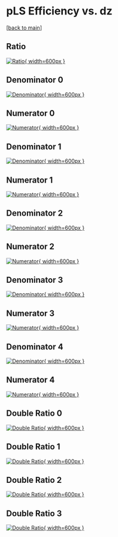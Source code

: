 # pLS Efficiency vs. dz

[[back to main](./)]



## Ratio

[![Ratio](../mtv/var/pLS_xtr_0_0_eff_dz.png){ width=600px }](../mtv/var/pLS_xtr_0_0_eff_dz.pdf)

## Denominator 0

[![Denominator](../mtv/den/pLS_xtr_0_0_eff_dz_den0.png){ width=600px }](../mtv/den/pLS_xtr_0_0_eff_dz_den0.pdf)

## Numerator 0

[![Numerator](../mtv/num/pLS_xtr_0_0_eff_dz_num0.png){ width=600px }](../mtv/num/pLS_xtr_0_0_eff_dz_num0.pdf)

## Denominator 1

[![Denominator](../mtv/den/pLS_xtr_0_0_eff_dz_den1.png){ width=600px }](../mtv/den/pLS_xtr_0_0_eff_dz_den1.pdf)

## Numerator 1

[![Numerator](../mtv/num/pLS_xtr_0_0_eff_dz_num1.png){ width=600px }](../mtv/num/pLS_xtr_0_0_eff_dz_num1.pdf)

## Denominator 2

[![Denominator](../mtv/den/pLS_xtr_0_0_eff_dz_den2.png){ width=600px }](../mtv/den/pLS_xtr_0_0_eff_dz_den2.pdf)

## Numerator 2

[![Numerator](../mtv/num/pLS_xtr_0_0_eff_dz_num2.png){ width=600px }](../mtv/num/pLS_xtr_0_0_eff_dz_num2.pdf)

## Denominator 3

[![Denominator](../mtv/den/pLS_xtr_0_0_eff_dz_den3.png){ width=600px }](../mtv/den/pLS_xtr_0_0_eff_dz_den3.pdf)

## Numerator 3

[![Numerator](../mtv/num/pLS_xtr_0_0_eff_dz_num3.png){ width=600px }](../mtv/num/pLS_xtr_0_0_eff_dz_num3.pdf)

## Denominator 4

[![Denominator](../mtv/den/pLS_xtr_0_0_eff_dz_den4.png){ width=600px }](../mtv/den/pLS_xtr_0_0_eff_dz_den4.pdf)

## Numerator 4

[![Numerator](../mtv/num/pLS_xtr_0_0_eff_dz_num4.png){ width=600px }](../mtv/num/pLS_xtr_0_0_eff_dz_num4.pdf)

## Double Ratio 0

[![Double Ratio](../mtv/ratio/pLS_xtr_0_0_eff_dz_ratio0.png){ width=600px }](../mtv/ratio/pLS_xtr_0_0_eff_dz_ratio0.pdf)

## Double Ratio 1

[![Double Ratio](../mtv/ratio/pLS_xtr_0_0_eff_dz_ratio1.png){ width=600px }](../mtv/ratio/pLS_xtr_0_0_eff_dz_ratio1.pdf)

## Double Ratio 2

[![Double Ratio](../mtv/ratio/pLS_xtr_0_0_eff_dz_ratio2.png){ width=600px }](../mtv/ratio/pLS_xtr_0_0_eff_dz_ratio2.pdf)

## Double Ratio 3

[![Double Ratio](../mtv/ratio/pLS_xtr_0_0_eff_dz_ratio3.png){ width=600px }](../mtv/ratio/pLS_xtr_0_0_eff_dz_ratio3.pdf)

